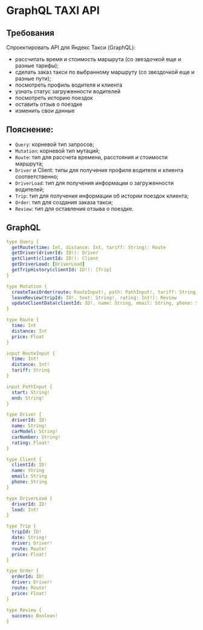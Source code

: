 # GraphQL TAXI API

## Требования
Спроектировать API для Яндекс Такси (GraphQL):
- рассчитать время и стоимость маршрута (со звездочкой еще и разные тарифы);
- сделать заказ такси по выбранному маршруту (со звездочкой еще и разные пути);
- посмотреть профиль водителя и клиента
- узнать статус загруженности водителей
- посмотреть историю поездок
- оставить отзыв о поездке
- изменить свои данные

## Пояснение:

- `Query`: корневой тип запросов;
- `Mutation`: корневой тип мутаций;
- `Route`: тип для рассчета времени, расстояния и стоимости маршрута;
- `Driver` и Client: типы для получения профиля водителя и клиента соответственно;
- `DriverLoad`: тип для получения информации о загруженности водителей;
- `Trip`: тип для получения информации об истории поездок клиента;
- `Order`: тип для создания заказа такси;
- `Review`: тип для оставления отзыва о поездке.

## GraphQL

```yaml
type Query {
  getRoute(time: Int, distance: Int, tariff: String): Route
  getDriver(driverId: ID!): Driver
  getClient(clientId: ID!): Client
  getDriverLoad: [DriverLoad]
  getTripHistory(clientId: ID!): [Trip]
}

type Mutation {
  createTaxiOrder(route: RouteInput!, path: PathInput!, tariff: String): Order
  leaveReview(tripId: ID!, text: String!, rating: Int!): Review
  updateClientData(clientId: ID!, name: String, email: String, phone: String): Client
}

type Route {
  time: Int
  distance: Int
  price: Float
}

input RouteInput {
  time: Int!
  distance: Int!
  tariff: String
}

input PathInput {
  start: String!
  end: String!
}

type Driver {
  driverId: ID!
  name: String!
  carModel: String!
  carNumber: String!
  rating: Float!
}

type Client {
  clientId: ID!
  name: String
  email: String
  phone: String
}

type DriverLoad {
  driverId: ID!
  load: Int!
}

type Trip {
  tripId: ID!
  date: String!
  driver: Driver!
  route: Route!
  price: Float!
}

type Order {
  orderId: ID!
  driver: Driver!
  route: Route!
  price: Float!
}

type Review {
  success: Boolean!
}
```